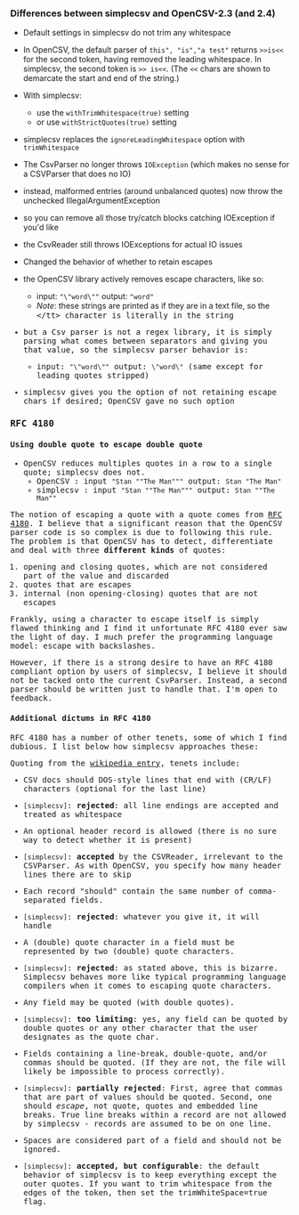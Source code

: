 ### Differences between simplecsv and OpenCSV-2.3 (and 2.4)

* Default settings in simplecsv do not trim any whitespace
 * In OpenCSV, the default parser of `this", "is","a test"` returns `>>is<<` for the second token, having removed the leading whitespace.  In simplecsv, the second token is `>> is<<`.  (The `<<` chars are shown to demarcate the start and end of the string.)
 * With simplecsv:
   * use the `withTrimWhitespace(true)` setting
   * or use `withStrictQuotes(true)` setting

* simplecsv replaces the `ignoreLeadingWhitespace` option with `trimWhitespace`

* The CsvParser no longer throws `IOException` (which makes no sense for a CSVParser that does no IO)
 * instead, malformed entries (around unbalanced quotes) now throw the unchecked IllegalArgumentException
 * so you can remove all those try/catch blocks catching IOException if you'd like
 * the CsvReader still throws IOExceptions for actual IO issues

* Changed the behavior of whether to retain escapes
 * the OpenCSV library actively removes escape characters, like so:
   * input: `"\"word\""`    output: `"word"`
   * *Note*: these strings are printed as if they are in a text file, so the <tt>\</tt> character is literally in the string
 * but a Csv parser is not a regex library, it is simply parsing what comes between separators and giving you that value, so the simplecsv parser behavior is:
   * input: `"\"word\""`    output: `\"word\"` (same except for leading quotes stripped)
 * simplecsv gives you the option of not retaining escape chars if desired; OpenCSV gave no such option


### RFC 4180

#### Using double quote to escape double quote

* OpenCSV reduces multiples quotes in a row to a single quote; simplecsv does not.
  * OpenCSV  : input `"Stan ""The Man"""`    output: `Stan "The Man"`
  * simplecsv : input `"Stan ""The Man"""`    output: `Stan ""The Man""`

The notion of escaping a quote with a quote comes from [RFC 4180](https://tools.ietf.org/html/rfc4180).  I believe that a significant reason that the OpenCSV parser code is so complex is due to following this rule.  The problem is that OpenCSV has to detect, differentiate and deal with three **different kinds** of quotes:

1. opening and closing quotes, which are not considered part of the value and discarded
2. quotes that are escapes
3. internal (non opening-closing) quotes that are not escapes

Frankly, using a character to escape itself is simply flawed thinking and I find it unfortunate RFC 4180 ever saw the light of day.  I much prefer the programming language model: escape with backslashes.

However, if there is a strong desire to have an RFC 4180 compliant option by users of simplecsv, I believe it should not be tacked onto the current CsvParser.  Instead, a second parser should be written just to handle that.  I'm open to feedback.


#### Additional dictums in RFC 4180

RFC 4180 has a number of other tenets, some of which I find dubious.  I list below how simplecsv approaches these:

Quoting from the [wikipedia entry](https://en.wikipedia.org/wiki/Comma-separated_values), tenets include:

* CSV docs should DOS-style lines that end with (CR/LF) characters (optional for the last line)
 * `[simplecsv]`: **rejected**: all line endings are accepted and treated as whitespace

* An optional header record is allowed (there is no sure way to detect whether it is present)
 * `[simplecsv]`: **accepted** by the CSVReader, irrelevant to the CSVParser.  As with OpenCSV, you specify how many header lines there are to skip

* Each record "should" contain the same number of comma-separated fields.
 * `[simplecsv]`: **rejected**: whatever you give it, it will handle

* A (double) quote character in a field must be represented by two (double) quote characters.
 * `[simplecsv]`: **rejected**: as stated above, this is bizarre.  Simplecsv behaves more like typical programming language compilers when it comes to escaping quote characters.

* Any field may be quoted (with double quotes).
 * `[simplecsv]`: **too limiting**: yes, any field can be quoted by double quotes or any other character that the user designates as the quote char.

* Fields containing a line-break, double-quote, and/or commas should be quoted. (If they are not, the file will likely be impossible to process correctly).
 * `[simplecsv]`: **partially rejected**: First, agree that commas that are part of values should be quoted. Second, one should *escape*, not quote, quotes and embedded line breaks.  True line breaks within a record are not allowed by simplecsv - records are assumed to be on one line.

* Spaces are considered part of a field and should not be ignored.
 * `[simplecsv]`: **accepted, but configurable**: the default behavior of simplecsv is to keep everything except the outer quotes. If you want to trim whitespace from the edges of the token, then set the trimWhiteSpace=true flag.

